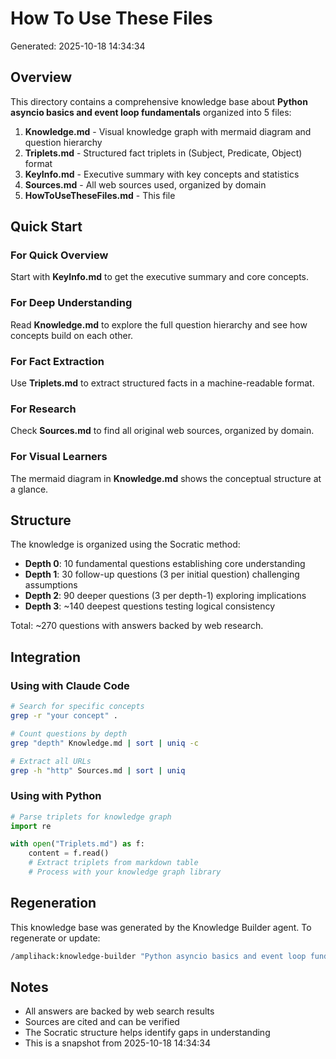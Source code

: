 # How To Use These Files

Generated: 2025-10-18 14:34:34

## Overview

This directory contains a comprehensive knowledge base about **Python asyncio basics and event loop fundamentals** organized into 5 files:

1. **Knowledge.md** - Visual knowledge graph with mermaid diagram and question hierarchy
2. **Triplets.md** - Structured fact triplets in (Subject, Predicate, Object) format
3. **KeyInfo.md** - Executive summary with key concepts and statistics
4. **Sources.md** - All web sources used, organized by domain
5. **HowToUseTheseFiles.md** - This file

## Quick Start

### For Quick Overview
Start with **KeyInfo.md** to get the executive summary and core concepts.

### For Deep Understanding
Read **Knowledge.md** to explore the full question hierarchy and see how concepts build on each other.

### For Fact Extraction
Use **Triplets.md** to extract structured facts in a machine-readable format.

### For Research
Check **Sources.md** to find all original web sources, organized by domain.

### For Visual Learners
The mermaid diagram in **Knowledge.md** shows the conceptual structure at a glance.

## Structure

The knowledge is organized using the Socratic method:

- **Depth 0**: 10 fundamental questions establishing core understanding
- **Depth 1**: 30 follow-up questions (3 per initial question) challenging assumptions
- **Depth 2**: 90 deeper questions (3 per depth-1) exploring implications
- **Depth 3**: ~140 deepest questions testing logical consistency

Total: ~270 questions with answers backed by web research.

## Integration

### Using with Claude Code

```bash
# Search for specific concepts
grep -r "your concept" .

# Count questions by depth
grep "depth" Knowledge.md | sort | uniq -c

# Extract all URLs
grep -h "http" Sources.md | sort | uniq
```

### Using with Python

```python
# Parse triplets for knowledge graph
import re

with open("Triplets.md") as f:
    content = f.read()
    # Extract triplets from markdown table
    # Process with your knowledge graph library
```

## Regeneration

This knowledge base was generated by the Knowledge Builder agent. To regenerate or update:

```bash
/amplihack:knowledge-builder "Python asyncio basics and event loop fundamentals"
```

## Notes

- All answers are backed by web search results
- Sources are cited and can be verified
- The Socratic structure helps identify gaps in understanding
- This is a snapshot from 2025-10-18 14:34:34
